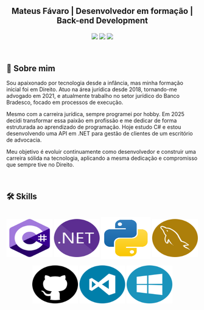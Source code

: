 ## <p align="center">Mateus Fávaro | Desenvolvedor em formação | Back-end Development</p>

<p align="center">
  <a href="https://instagram.com/mateushfavaro" target="_blank"><img src="https://img.shields.io/badge/-Instagram-%23E4405F?style=for-the-badge&logo=instagram&logoColor=white"/></a>
  <a href="mailto:mfavaro@outlook.com.br"><img src="https://img.shields.io/badge/-Outlook-0078D4?style=for-the-badge&logo=mailboxdotorg&logoColor=white"/></a>
  <a href="https://wa.me/5516997871357?text=Olá,%20vim%20pelo%20seu%20GitHub!" target="_blank"><img src="https://img.shields.io/badge/-WhatsApp-1B9C4B?style=for-the-badge&logo=whatsapp&logoColor=white"/></a>
</p>

<br>

## 👤 Sobre mim

Sou apaixonado por tecnologia desde a infância, mas minha formação inicial foi em Direito. Atuo na área jurídica desde 2018, tornando-me advogado em 2021, e atualmente trabalho no setor jurídico do Banco Bradesco, focado em processos de execução.

Mesmo com a carreira jurídica, sempre programei por hobby. Em 2025 decidi transformar essa paixão em profissão e me dedicar de forma estruturada ao aprendizado de programação. Hoje estudo C# e estou desenvolvendo uma API em .NET para gestão de clientes de um escritório de advocacia.

Meu objetivo é evoluir continuamente como desenvolvedor e construir uma carreira sólida na tecnologia, aplicando a mesma dedicação e compromisso que sempre tive no Direito.

<br>

## 🛠️ Skills

<div align="center"><br>
  <img align="center" alt="Csharp" height="100" width="120" src="https://raw.githubusercontent.com/mateusfavaro/mateusfavaro/refs/heads/master/assets/icons/csharp.svg">
  <img align="center" alt="Dotnet" height="100" width="120" src="https://raw.githubusercontent.com/mateusfavaro/mateusfavaro/refs/heads/master/assets/icons/dotnet.svg">
  <img align="center" alt="Python" height="110" width="130" src="https://raw.githubusercontent.com/mateusfavaro/mateusfavaro/refs/heads/master/assets/icons/python.svg">
  <img align="center" alt="Python" height="100" width="120" src="https://raw.githubusercontent.com/mateusfavaro/mateusfavaro/refs/heads/master/assets/icons/mysqlserver.svg">
</div>

<div align="center"><br>
  <img align="center" alt="Csharp" height="100" width="120" src="https://raw.githubusercontent.com/mateusfavaro/mateusfavaro/refs/heads/master/assets/icons/github.svg">
  <img align="center" alt="Dotnet" height="100" width="120" src="https://raw.githubusercontent.com/mateusfavaro/mateusfavaro/refs/heads/master/assets/icons/VS.svg">
  <img align="center" alt="Python" height="100" width="120" src="https://raw.githubusercontent.com/mateusfavaro/mateusfavaro/refs/heads/master/assets/icons/Windows.svg">
</div>
